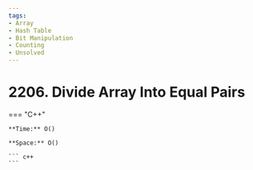 ```yaml
---
tags:
- Array
- Hash Table
- Bit Manipulation
- Counting
- Unsolved
---
```



# 2206. Divide Array Into Equal Pairs

=== "C++"

    **Time:** O()

    **Space:** O()

    ``` c++
    ```